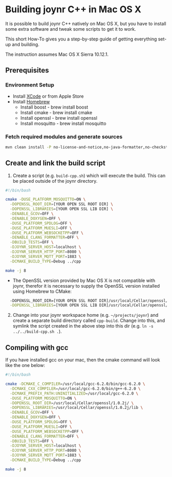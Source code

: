 # Building joynr C++ in Mac OS X
It is possible to build joynr C++ natively on Mac OS X, but you have to
install some extra software and tweak some scripts to get it to work.

This short How-To gives you a step-by-step guide of getting everything
set-up and building.

The instruction assumes Mac OS X Sierra 10.12.1.

## Prerequisites
### Environment Setup
* Install [XCode](https://developer.apple.com/xcode/) or from Apple Store
* Install [Homebrew](http://brew.sh/)
  * Install boost - brew install boost
  * Install cmake - brew install cmake
  * Install openssl - brew install openssl
  * Install mosquitto - brew install mosquitto

### Fetch required modules and generate sources
```bash
mvn clean install -P no-license-and-notice,no-java-formatter,no-checkstyle -DskipTests
```

## Create and link the build script
1.  Create a script (e.g. `build-cpp.sh`) which will execute the build.
This can be placed outside of the joynr directory.

```bash
#!/bin/bash

cmake -DUSE_PLATFORM_MOSQUITTO=ON \
  -DOPENSSL_ROOT_DIR=[YOUR OPEN SSL ROOT DIR] \
  -DOPENSSL_LIBRARIES=[YOUR OPEN SSL LIB DIR] \
  -DENABLE_GCOV=OFF \
  -DENABLE_DOXYGEN=OFF \
  -DUSE_PLATFORM_SPDLOG=OFF \
  -DUSE_PLATFORM_MUESLI=OFF \
  -DUSE_PLATFORM_WEBSOCKETPP=OFF \
  -DENABLE_CLANG_FORMATTER=OFF \
  -DBUILD_TESTS=OFF \
  -DJOYNR_SERVER_HOST=localhost \
  -DJOYNR_SERVER_HTTP_PORT=8080 \
  -DJOYNR_SERVER_MQTT_PORT=1883 \
  -DCMAKE_BUILD_TYPE=Debug ../cpp

make -j 8
```

  * The OpenSSL version provided by Mac OS X is not compatible with joynr, therefor it is necessary
  to supply the OpenSSL version installed using Homebrew to CMake:


```bash
  -DOPENSSL_ROOT_DIR=[YOUR OPEN SSL ROOT DIR]/usr/local/Cellar/openssl/1.0.2j/ \
  -DOPENSSL_LIBRARIES=[YOUR OPEN SSL LIB DIR]/usr/local/Cellar/openssl/1.0.2j/lib \
```

2. Change into your joynr workspace home (e.g. `~/projects/joynr`) and create a
separate build directory called `cpp-build`. Change into this, and symlink
the script created in the above step into this dir
(e.g. `ln -s ../../build-cpp.sh .`).


## Compiling with gcc

If you have installed gcc on your mac, then the cmake command will look like the one below:

```bash
#!/bin/bash

cmake -DCMAKE_C_COMPILER=/usr/local/gcc-6.2.0/bin/gcc-6.2.0 \
  -DCMAKE_CXX_COMPILER=/usr/local/gcc-6.2.0/bin/g++-6.2.0 \
  -DCMAKE_PREFIX_PATH:UNINITIALIZED=/usr/local/gcc-6.2.0 \
  -DUSE_PLATFORM_MOSQUITTO=ON \
  -DOPENSSL_ROOT_DIR=/usr/local/Cellar/openssl/1.0.2j/ \
  -DOPENSSL_LIBRARIES=/usr/local/Cellar/openssl/1.0.2j/lib \
  -DENABLE_GCOV=OFF \
  -DENABLE_DOXYGEN=OFF \
  -DUSE_PLATFORM_SPDLOG=OFF \
  -DUSE_PLATFORM_MUESLI=OFF \
  -DUSE_PLATFORM_WEBSOCKETPP=OFF \
  -DENABLE_CLANG_FORMATTER=OFF \
  -DBUILD_TESTS=OFF \
  -DJOYNR_SERVER_HOST=localhost \
  -DJOYNR_SERVER_HTTP_PORT=8080 \
  -DJOYNR_SERVER_MQTT_PORT=1883 \
  -DCMAKE_BUILD_TYPE=Debug ../cpp

make -j 8
```
